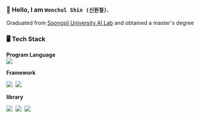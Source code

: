 ### 👋 Hello, I am `Wonchul Shin (신원철)`.

Graduated from [Soongsil University AI Lab](http://ailab.ssu.ac.kr/rb/) and obtained a master's degree

### 🖥 Tech Stack  

**Program Language**  
<img src="https://img.shields.io/badge/-Python3-lightyellow?style=flat&logo=Python&logoColor=3776AB"/>

**Framework**    
<p><img src="https://img.shields.io/badge/-Pytorch-green?style=flat&logo=Pytorch&logoColor=EE4C2C"/>&nbsp;&nbsp;<img src="https://img.shields.io/badge/-TensorFlow-gray?style=flat&logo=TensorFlow&logoColor=FF6F00"/></p>


**library**    
<p><img src="https://img.shields.io/badge/-Numpy-yellow?style=flat&logo=Numpy&logoColor=013243"/>&nbsp;&nbsp;<img src="https://img.shields.io/badge/-Pandas-orange?style=flat&logo=Pandas&logoColor=150458"/>&nbsp;&nbsp;<img src="https://img.shields.io/badge/-Scikit learn-blue?style=flat&logo=scikit-learn&logoColor=F7931E"/></p>
